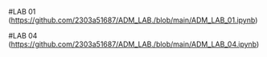 #LAB 01 (https://github.com/2303a51687/ADM_LAB./blob/main/ADM_LAB_01.ipynb)

#LAB 04 (https://github.com/2303a51687/ADM_LAB./blob/main/ADM_LAB_04.ipynb)

